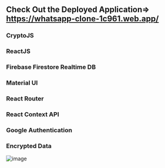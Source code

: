 ## Check Out the Deployed Application=> https://whatsapp-clone-1c961.web.app/

<h3>CryptoJS</h3>
<h3>ReactJS</h3>
<h3>Firebase Firestore Realtime DB</h3>
<h3>Material UI</h3>
<h3>React Router</h3>
<h3>React Context API</h3>
<h3>Google Authentication</h3>
<h3>Encrypted Data</h3>

![image](https://user-images.githubusercontent.com/44199415/125615403-821854e8-b24b-48b8-abf1-11077e5588fe.png)
